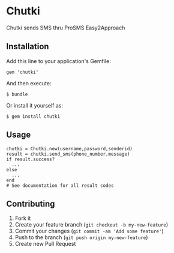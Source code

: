 # Chutki

Chutki sends SMS thru ProSMS Easy2Approach

## Installation

Add this line to your application's Gemfile:

    gem 'chutki'

And then execute:

    $ bundle

Or install it yourself as:

    $ gem install chutki

## Usage

    chutki = Chutki.new(username,password,senderid)
    result = chutki.send_sms(phone_number,message)
    if result.success?
      ...
    else
      ...
    end
    # See documentation for all result codes

## Contributing

1. Fork it
2. Create your feature branch (`git checkout -b my-new-feature`)
3. Commit your changes (`git commit -am 'Add some feature'`)
4. Push to the branch (`git push origin my-new-feature`)
5. Create new Pull Request
